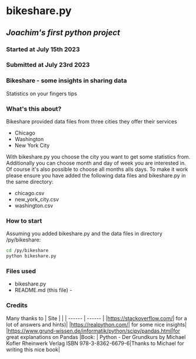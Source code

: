 # bikeshare.py
## _Joachim's first python project_

### Started at July 15th 2023
### Submitted at July 23rd 2023

### Bikeshare - some insights in sharing data 
Statistics on your fingers tips
### What's this about?
Bikeshare provided data files from three cities they offer their services
- Chicago
- Washington
- New York City

With bikeshare.py you choose the city you want to get some statistics from. Additionally you can choose month and day of week you are interested in. Of course it's also possible to choose all months alls days.
To make it work please ensure you have added the following data files and bikeshare.py in the same directory:
- chicago.csv
- new_york_city.csv
- washington.csv

### How to start
Assuming you added bikeshare.py and the data files in directory /py/bikeshare:
```sh
cd /py/bikeshare
python bikeshare.py
```

### Files used
 - bikeshare.py
 - README.md (this file) - 

### Credits
Many thanks to
| Site |  |
| ------ | ------ |
|https://stackoverflow.com/| for a lot of answers and hints)|
|https://realpython.com/| for some nice insights|
|https://www.grund-wissen.de/informatik/python/scipy/pandas.html|for great explanations on Pandas
|Book:
| Python - Der Grundkurs by Michael Kofler Rheinwerk Verlag ISBN 978-3-8362-6679-6|Thanks to Michael for writing this nice book| 

